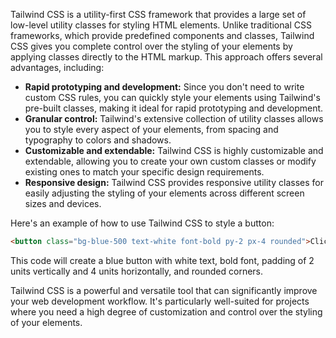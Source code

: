 Tailwind CSS is a utility-first CSS framework that provides a large set of low-level utility classes for styling HTML elements. Unlike traditional CSS frameworks, which provide predefined components and classes, Tailwind CSS gives you complete control over the styling of your elements by applying classes directly to the HTML markup. This approach offers several advantages, including:

* **Rapid prototyping and development:** Since you don't need to write custom CSS rules, you can quickly style your elements using Tailwind's pre-built classes, making it ideal for rapid prototyping and development.
* **Granular control:** Tailwind's extensive collection of utility classes allows you to style every aspect of your elements, from spacing and typography to colors and shadows.
* **Customizable and extendable:** Tailwind CSS is highly customizable and extendable, allowing you to create your own custom classes or modify existing ones to match your specific design requirements.
* **Responsive design:** Tailwind CSS provides responsive utility classes for easily adjusting the styling of your elements across different screen sizes and devices.

Here's an example of how to use Tailwind CSS to style a button:

```html
<button class="bg-blue-500 text-white font-bold py-2 px-4 rounded">Click Me</button>
```

This code will create a blue button with white text, bold font, padding of 2 units vertically and 4 units horizontally, and rounded corners.

Tailwind CSS is a powerful and versatile tool that can significantly improve your web development workflow. It's particularly well-suited for projects where you need a high degree of customization and control over the styling of your elements.

